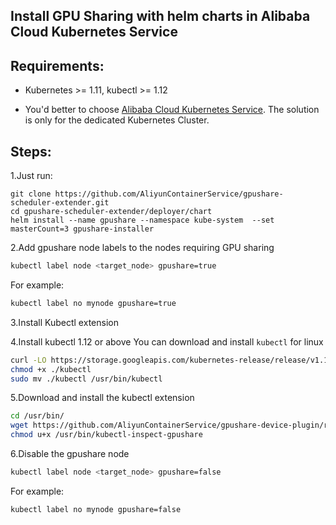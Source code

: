 ## Install GPU Sharing with helm charts in Alibaba Cloud Kubernetes Service

## Requirements:

* Kubernetes >= 1.11, kubectl >= 1.12

* You'd better to choose [Alibaba Cloud Kubernetes Service](https://www.alibabacloud.com/product/kubernetes). The solution is only for the dedicated Kubernetes Cluster.

## Steps:

1.Just run:

```
git clone https://github.com/AliyunContainerService/gpushare-scheduler-extender.git
cd gpushare-scheduler-extender/deployer/chart
helm install --name gpushare --namespace kube-system  --set masterCount=3 gpushare-installer
```


2.Add gpushare node labels to the nodes requiring GPU sharing

```bash
kubectl label node <target_node> gpushare=true
```

For example:

```bash
kubectl label no mynode gpushare=true
```

3.Install Kubectl extension

4.Install kubectl 1.12 or above
You can download and install `kubectl` for linux

```bash
curl -LO https://storage.googleapis.com/kubernetes-release/release/v1.12.1/bin/linux/amd64/kubectl
chmod +x ./kubectl
sudo mv ./kubectl /usr/bin/kubectl
```

5.Download and install the kubectl extension

```bash
cd /usr/bin/
wget https://github.com/AliyunContainerService/gpushare-device-plugin/releases/download/v0.3.0/kubectl-inspect-gpushare
chmod u+x /usr/bin/kubectl-inspect-gpushare
```

6.Disable the gpushare node 

```bash
kubectl label node <target_node> gpushare=false
```

For example:

```bash
kubectl label no mynode gpushare=false
```